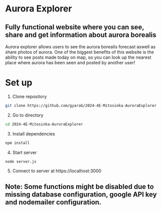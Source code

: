 # Aurora Explorer

## Fully functional website where you can see, share and get information about aurora borealis

Aurora explorer allows users to see the aurora borealis forecast aswell as share photos of aurora. One of the biggest benefits of this website is the ability to see posts made today on map, so you can look up the nearest place where aurora has been seen and posted by another user!

# Set up

1. Clone repository

```bash
git clone https://github.com/gyarab/2024-4E-Mitosinka-AuroraExplorer
```

2. Go to directory

```bash
cd 2024-4E-Mitosinka-AuroraExplorer
```

3. Install dependencies
```bash
npm install
```

4. Start server
```bash
node server.js
```
5. Connect to server at https://localhost:3000


## Note: Some functions might be disabled due to missing database configuration, google API key and nodemailer configuration.



